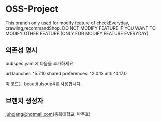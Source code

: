 # OSS-Project
This branch only used for modify feature of checkEveryday, crawling,recommandShop.
DO NOT MODIFY FEATURE IF YOU WANT TO MODIFY OTHER FEATURE.(ONLY FOR MODIFY FEATURE EVERYDAY)


## 의존성 명시
pubspec.yaml에 다음을 추가하세요.

  url launcher: ^5.7.10
  shared preferences: ^2.0.13
  intl: ^0.17.0  

이 코드는 beautifulsoup4를 사용합니다.

## 브랜치 생성자
juhojang@hotmail.com(충북대학교, 박주호)
